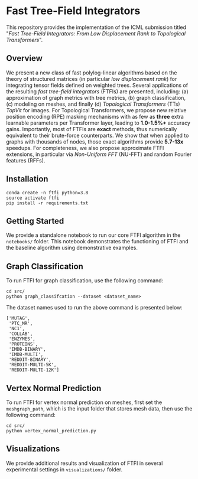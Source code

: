 # Fast Tree-Field Integrators

This repository provides the implementation of the ICML submission titled "*Fast Tree-Field Integrators:
From Low Displacement Rank to Topological Transformers*".

## Overview

We present a new class of fast polylog-linear algorithms based on the theory of structured matrices (in particular *low displacement rank*) for integrating tensor fields defined on weighted trees. Several applications of the resulting *fast tree-field integrators* (FTFIs) are presented, including: (a) approximation of graph metrics with tree metrics, (b) graph classification, (c) modeling on meshes, and finally (d) *Topological Transformers* (TTs) *TopVit* for images. For Topological Transformers, we propose  new relative position encoding (RPE) masking mechanisms with as few as **three** extra learnable parameters per Transformer layer, leading to **1.0-1.5\%+** accuracy gains. Importantly, most of FTFIs are **exact** methods, thus numerically equivalent to their brute-force counterparts. We show that when applied to graphs with thousands of nodes, those exact algorithms provide **5.7-13x** speedups. For completeness, we also propose approximate FTFI extensions, in particular via *Non-Uniform FFT* (NU-FFT) and random Fourier features (RFFs).

## Installation

```
conda create -n ftfi python=3.8
source activate ftfi
pip install -r requirements.txt
```

## Getting Started

We provide a standalone notebook to run our core FTFI algorithm in the `notebooks/` folder. This notebook demonstrates the functioning of FTFI and the baseline algorithm using demonstrative examples.  

## Graph Classification

To run FTFI for graph classification, use the following command:


```
cd src/
python graph_classifcation --dataset <dataset_name>
```

The dataset names used to run the above command is presented below:

```
['MUTAG', 
 'PTC_MR',
 'NC1',
 'COLLAB',
 'ENZYMES',
 'PROTEINS', 
 'IMDB-BINARY',
 'IMDB-MULTI',
 'REDDIT-BINARY', 
 'REDDIT-MULTI-5K', 
 'REDDIT-MULTI-12K']
```

## Vertex Normal Prediction

To run FTFI for vertex normal prediction on meshes, first set the ```meshgraph_path```, which is the input folder that stores mesh data, then use the following command:

```
cd src/
python vertex_normal_prediction.py
```



## Visualizations

We provide additional results and visualization of FTFI in several experimental settings in `visualizations/` folder. 
